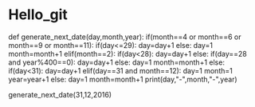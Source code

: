 # Hello_git
def generate_next_date(day,month,year):
    if(month==4 or month==6 or month==9 or month==11):
        if(day<=29):
            day=day+1
        else:
            day=1
            month=month+1
    elif(month==2):
        if(day<28):
            day=day+1
        else:
            if(day==28 and year%400==0):
                day=day+1
            else:
                day=1
                month=month+1
    else:
        if(day<31):
            day=day+1
        elif(day==31 and month==12):
            day=1
            month=1
            year=year+1
        else:
            day=1
            month=month+1
    print(day,"-",month,"-",year)
    

generate_next_date(31,12,2016)
